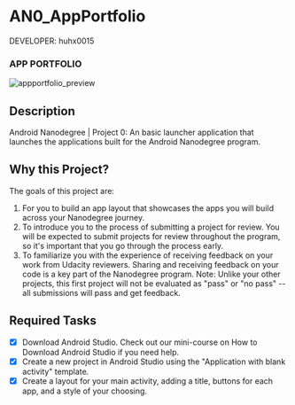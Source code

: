 AN0_AppPortfolio
================

DEVELOPER: huhx0015

### APP PORTFOLIO
![appportfolio_preview](https://cloud.githubusercontent.com/assets/1645482/15803861/a8284ab2-2aa7-11e6-90b7-7c0b2ae646ed.png)

## Description

Android Nanodegree | Project 0: An basic launcher application that launches the applications built for the Android Nanodegree program.

## Why this Project?
  
The goals of this project are:
  
1. For you to build an app layout that showcases the apps you will build across your Nanodegree journey.
2. To introduce you to the process of submitting a project for review. You will be expected to submit projects for review throughout the program, so it's important that you go through the process early.
3. To familiarize you with the experience of receiving feedback on your work from Udacity reviewers. Sharing and receiving feedback on your code is a key part of the Nanodegree program. Note: Unlike your other projects, this first project will not be evaluated as "pass" or "no pass" -- all submissions will pass and get feedback. 

## Required Tasks

- [x] Download Android Studio. Check out our mini-course on How to Download Android Studio if you need help.
- [x] Create a new project in Android Studio using the "Application with blank activity" template.
- [x] Create a layout for your main activity, adding a title, buttons for each app, and a style of your choosing.